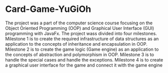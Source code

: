 # Card-Game-YuGiOh
The project was a part of the computer science course focusing on the Object Oriented Programming (OOP) and Graphical User Interface (GUI) programming with JavaFx. The project wass divided into four milestones. Milestone 1 is to create the required infrastructure of data structures as an application to the concepts of inheritance and encapsulation in OOP. Milestone 2 is to create the game logic (Game engine) as an application to the concepts of abstraction and polymorphism in OOP. Milestone 3 is to handle the special cases and handle the exceptions. Milestone 4 is to create a graphical user interface for the game and connect it with the game engine
